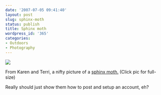 ```yaml
---
date: '2007-07-05 09:41:40'
layout: post
slug: sphinx-moth
status: publish
title: Sphinx moth
wordpress_id: '365'
categories:
- Outdoors
- Photography
---
```




[
![](http://www.phfactor.net/wp-pics/100_2985-wp.jpg)
](http://www.phfactor.net/wp-pics/100_2985.jpg)

From Karen and Terri, a nifty picture of a [sphinx moth.](http://en.wikipedia.org/wiki/Sphinx_moth) (Click pic for full-size)

Really should just show them how to post and setup an account, eh?
